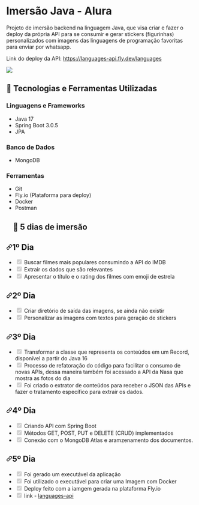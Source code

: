 # Imersão Java - Alura

Projeto de imersão backend na linguagem Java, que visa criar e fazer o deploy da própria API para se consumir e gerar stickers (figurinhas) personalizados com imagens 
das linguagens de programação favoritas para enviar por whatsapp.

Link do deploy da API: https://languages-api.fly.dev/languages

<img src="https://camo.githubusercontent.com/459f141bd5e24c179a0e2dd49691e290ed5c5d4b4cb97767daee7cfaf6e31121/687474703a2f2f696d672e736869656c64732e696f2f7374617469632f76313f6c6162656c3d535441545553266d6573736167653d434f4e434c5549444f26636f6c6f723d475245454e267374796c653d666f722d7468652d6261646765" style="max-width: 100%;">

## <g-emoji class="g-emoji" alias="hammer" fallback-src="https://github.githubassets.com/images/icons/emoji/unicode/1f528.png">🔨</g-emoji> Tecnologias e Ferramentas Utilizadas

### Linguagens e Frameworks
- Java 17
- Spring Boot 3.0.5
- JPA

### Banco de Dados
- MongoDB

### Ferramentas
- Git
- Fly.io (Plataforma para deploy)
- Docker
- Postman

<h2 tabindex="-1" dir="auto"><a id="user-content--5-dias-de-imersão" class="anchor" aria-hidden="true" href="#-5-dias-de-imersão"><svg class="octicon octicon-link" viewBox="0 0 16 16" version="1.1" width="18" height="18" aria-hidden="true"></svg></a><g-emoji class="g-emoji" alias="diving_mask" fallback-src="https://github.githubassets.com/images/icons/emoji/unicode/1f93f.png">🤿</g-emoji> 5 dias de imersão</h2>

<h2 tabindex="-1" dir="auto"><a id="user-content-1º-dia" class="anchor" aria-hidden="true" href="#1º-dia"><svg class="octicon octicon-link" viewBox="0 0 16 16" version="1.1" width="16" height="16" aria-hidden="true"><path d="m7.775 3.275 1.25-1.25a3.5 3.5 0 1 1 4.95 4.95l-2.5 2.5a3.5 3.5 0 0 1-4.95 0 .751.751 0 0 1 .018-1.042.751.751 0 0 1 1.042-.018 1.998 1.998 0 0 0 2.83 0l2.5-2.5a2.002 2.002 0 0 0-2.83-2.83l-1.25 1.25a.751.751 0 0 1-1.042-.018.751.751 0 0 1-.018-1.042Zm-4.69 9.64a1.998 1.998 0 0 0 2.83 0l1.25-1.25a.751.751 0 0 1 1.042.018.751.751 0 0 1 .018 1.042l-1.25 1.25a3.5 3.5 0 1 1-4.95-4.95l2.5-2.5a3.5 3.5 0 0 1 4.95 0 .751.751 0 0 1-.018 1.042.751.751 0 0 1-1.042.018 1.998 1.998 0 0 0-2.83 0l-2.5 2.5a1.998 1.998 0 0 0 0 2.83Z"></path></svg></a>1º Dia</h2>
<ul class="contains-task-list">
<li class="task-list-item"><input type="checkbox" id="" disabled="" class="task-list-item-checkbox" checked=""> Buscar filmes mais populares consumindo a API do IMDB</li>
<li class="task-list-item"><input type="checkbox" id="" disabled="" class="task-list-item-checkbox" checked=""> Extrair os dados que são relevantes</li>
<li class="task-list-item"><input type="checkbox" id="" disabled="" class="task-list-item-checkbox" checked=""> Apresentar o título e o rating dos filmes com emoji de estrela</li>
</ul>
<h2 tabindex="-1" dir="auto"><a id="user-content-2º-dia" class="anchor" aria-hidden="true" href="#2º-dia"><svg class="octicon octicon-link" viewBox="0 0 16 16" version="1.1" width="16" height="16" aria-hidden="true"><path d="m7.775 3.275 1.25-1.25a3.5 3.5 0 1 1 4.95 4.95l-2.5 2.5a3.5 3.5 0 0 1-4.95 0 .751.751 0 0 1 .018-1.042.751.751 0 0 1 1.042-.018 1.998 1.998 0 0 0 2.83 0l2.5-2.5a2.002 2.002 0 0 0-2.83-2.83l-1.25 1.25a.751.751 0 0 1-1.042-.018.751.751 0 0 1-.018-1.042Zm-4.69 9.64a1.998 1.998 0 0 0 2.83 0l1.25-1.25a.751.751 0 0 1 1.042.018.751.751 0 0 1 .018 1.042l-1.25 1.25a3.5 3.5 0 1 1-4.95-4.95l2.5-2.5a3.5 3.5 0 0 1 4.95 0 .751.751 0 0 1-.018 1.042.751.751 0 0 1-1.042.018 1.998 1.998 0 0 0-2.83 0l-2.5 2.5a1.998 1.998 0 0 0 0 2.83Z"></path></svg></a>2º Dia</h2>
<ul class="contains-task-list">
<li class="task-list-item"><input type="checkbox" id="" disabled="" class="task-list-item-checkbox" checked=""> Criar diretório de saída das imagens, se ainda não existir</li>
<li class="task-list-item"><input type="checkbox" id="" disabled="" class="task-list-item-checkbox" checked=""> Personalizar as imagens com textos para geração de stickers</li>
</ul>
<h2 tabindex="-1" dir="auto"><a id="user-content-3º-dia" class="anchor" aria-hidden="true" href="#3º-dia"><svg class="octicon octicon-link" viewBox="0 0 16 16" version="1.1" width="16" height="16" aria-hidden="true"><path d="m7.775 3.275 1.25-1.25a3.5 3.5 0 1 1 4.95 4.95l-2.5 2.5a3.5 3.5 0 0 1-4.95 0 .751.751 0 0 1 .018-1.042.751.751 0 0 1 1.042-.018 1.998 1.998 0 0 0 2.83 0l2.5-2.5a2.002 2.002 0 0 0-2.83-2.83l-1.25 1.25a.751.751 0 0 1-1.042-.018.751.751 0 0 1-.018-1.042Zm-4.69 9.64a1.998 1.998 0 0 0 2.83 0l1.25-1.25a.751.751 0 0 1 1.042.018.751.751 0 0 1 .018 1.042l-1.25 1.25a3.5 3.5 0 1 1-4.95-4.95l2.5-2.5a3.5 3.5 0 0 1 4.95 0 .751.751 0 0 1-.018 1.042.751.751 0 0 1-1.042.018 1.998 1.998 0 0 0-2.83 0l-2.5 2.5a1.998 1.998 0 0 0 0 2.83Z"></path></svg></a>3º Dia</h2>
<ul class="contains-task-list">
<li class="task-list-item"><input type="checkbox" id="" disabled="" class="task-list-item-checkbox" checked=""> Transformar a classe que representa os conteúdos em um Record, disponível a partir do Java 16</li>
<li class="task-list-item"><input type="checkbox" id="" disabled="" class="task-list-item-checkbox" checked=""> Processo de refatoração do código para facilitar o consumo de novas APIs, dessa maneira também foi acessado a API da Nasa que mostra as fotos do dia</li>
<li class="task-list-item"><input type="checkbox" id="" disabled="" class="task-list-item-checkbox" checked=""> Foi criado o extrator de conteúdos para receber o JSON das APIs e fazer o tratamento específico para extrair os dados.</li>
</ul>
<h2 tabindex="-1" dir="auto"><a id="user-content-4º-dia" class="anchor" aria-hidden="true" href="#4º-dia"><svg class="octicon octicon-link" viewBox="0 0 16 16" version="1.1" width="16" height="16" aria-hidden="true"><path d="m7.775 3.275 1.25-1.25a3.5 3.5 0 1 1 4.95 4.95l-2.5 2.5a3.5 3.5 0 0 1-4.95 0 .751.751 0 0 1 .018-1.042.751.751 0 0 1 1.042-.018 1.998 1.998 0 0 0 2.83 0l2.5-2.5a2.002 2.002 0 0 0-2.83-2.83l-1.25 1.25a.751.751 0 0 1-1.042-.018.751.751 0 0 1-.018-1.042Zm-4.69 9.64a1.998 1.998 0 0 0 2.83 0l1.25-1.25a.751.751 0 0 1 1.042.018.751.751 0 0 1 .018 1.042l-1.25 1.25a3.5 3.5 0 1 1-4.95-4.95l2.5-2.5a3.5 3.5 0 0 1 4.95 0 .751.751 0 0 1-.018 1.042.751.751 0 0 1-1.042.018 1.998 1.998 0 0 0-2.83 0l-2.5 2.5a1.998 1.998 0 0 0 0 2.83Z"></path></svg></a>4º Dia</h2>
<ul class="contains-task-list">
<li class="task-list-item"><input type="checkbox" id="" disabled="" class="task-list-item-checkbox" checked=""> Criando API com Spring Boot</li>
<li class="task-list-item"><input type="checkbox" id="" disabled="" class="task-list-item-checkbox" checked=""> Métodos GET, POST, PUT e DELETE (CRUD) implementados</li>
<li class="task-list-item"><input type="checkbox" id="" disabled="" class="task-list-item-checkbox" checked=""> Conexão com o MongoDB Atlas e aramzenamento dos documentos.</li>
</ul>
<h2 tabindex="-1" dir="auto"><a id="user-content-5º-dia" class="anchor" aria-hidden="true" href="#5º-dia"><svg class="octicon octicon-link" viewBox="0 0 16 16" version="1.1" width="16" height="16" aria-hidden="true"><path d="m7.775 3.275 1.25-1.25a3.5 3.5 0 1 1 4.95 4.95l-2.5 2.5a3.5 3.5 0 0 1-4.95 0 .751.751 0 0 1 .018-1.042.751.751 0 0 1 1.042-.018 1.998 1.998 0 0 0 2.83 0l2.5-2.5a2.002 2.002 0 0 0-2.83-2.83l-1.25 1.25a.751.751 0 0 1-1.042-.018.751.751 0 0 1-.018-1.042Zm-4.69 9.64a1.998 1.998 0 0 0 2.83 0l1.25-1.25a.751.751 0 0 1 1.042.018.751.751 0 0 1 .018 1.042l-1.25 1.25a3.5 3.5 0 1 1-4.95-4.95l2.5-2.5a3.5 3.5 0 0 1 4.95 0 .751.751 0 0 1-.018 1.042.751.751 0 0 1-1.042.018 1.998 1.998 0 0 0-2.83 0l-2.5 2.5a1.998 1.998 0 0 0 0 2.83Z"></path></svg></a>5º Dia</h2>
<ul class="contains-task-list">
<li class="task-list-item"><input type="checkbox" id="" disabled="" class="task-list-item-checkbox" checked=""> Foi gerado um executável da aplicação</li>
<li class="task-list-item"><input type="checkbox" id="" disabled="" class="task-list-item-checkbox" checked=""> Foi utilizado o executável para criar uma Imagem com Docker</li>
<li class="task-list-item"><input type="checkbox" id="" disabled="" class="task-list-item-checkbox" checked=""> Deploy feito com a iamgem gerada na plataforma Fly.io</li>

<li class="task-list-item"><input type="checkbox" id="" disabled="" class="task-list-item-checkbox" checked=""> link - <a href="https://languages-api.fly.dev/languages" rel="nofollow">languages-api</a></li>
</ul>
</article>
